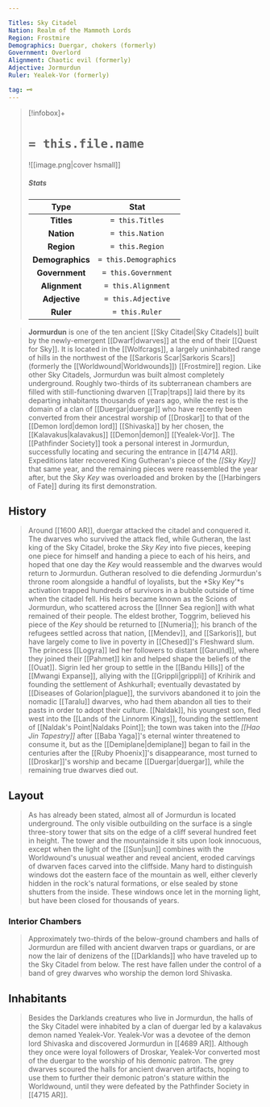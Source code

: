```yaml
---

Titles: Sky Citadel
Nation: Realm of the Mammoth Lords
Region: Frostmire
Demographics: Duergar, chokers (formerly)
Government: Overlord
Alignment: Chaotic evil (formerly)
Adjective: Jormurdun
Ruler: Yealek-Vor (formerly)

tag: 🗝️
---
```


> [!infobox]+
> #  `= this.file.name`
> ![[image.png|cover hsmall]]
> ##### Stats
> Type | Stat |
> :---:|:---:|
> **Titles** | `= this.Titles` |
> **Nation** | `= this.Nation` |
> **Region** | `= this.Region` |
> **Demographics** | `= this.Demographics` |
> **Government** | `= this.Government` |
> **Alignment** | `= this.Alignment` |
> **Adjective** | `= this.Adjective` |
> **Ruler** | `= this.Ruler` |



> **Jormurdun** is one of the ten ancient [[Sky Citadel|Sky Citadels]] built by the newly-emergent [[Dwarf|dwarves]] at the end of their [[Quest for Sky]]. It is located in the [[Wolfcrags]], a largely uninhabited range of hills in the northwest of the [[Sarkoris Scar|Sarkoris Scars]] (formerly the [[Worldwound|Worldwounds]]) [[Frostmire]] region. Like other Sky Citadels, Jormurdun was built almost completely underground. Roughly two-thirds of its subterranean chambers are filled with still-functioning dwarven [[Trap|traps]] laid there by its departing inhabitants thousands of years ago, while the rest is the domain of a clan of [[Duergar|duergar]] who have recently been converted from their ancestral worship of [[Droskar]] to that of the [[Demon lord|demon lord]] [[Shivaska]] by her chosen, the [[Kalavakus|kalavakus]] [[Demon|demon]] [[Yealek-Vor]].
> The [[Pathfinder Society]] took a personal interest in Jormurdun, successfully locating and securing the entrance in [[4714 AR]]. Expeditions later recovered King Gutheran's piece of the *[[Sky Key]]* that same year, and the remaining pieces were reassembled the year after, but the *Sky Key* was overloaded and broken by the [[Harbingers of Fate]] during its first demonstration.



## History

> Around [[1600 AR]], duergar attacked the citadel and conquered it. The dwarves who survived the attack fled, while Gutheran, the last king of the Sky Citadel, broke the *Sky Key* into five pieces, keeping one piece for himself and handing a piece to each of his heirs, and hoped that one day the *Key* would reassemble and the dwarves would return to Jormurdun. Gutheran resolved to die defending Jormurdun's throne room alongside a handful of loyalists, but the *Sky Key'*s activation trapped hundreds of survivors in a bubble outside of time when the citadel fell.
> His heirs became known as the Scions of Jormurdun, who scattered across the [[Inner Sea region]] with what remained of their people. The eldest brother, Toggrim, believed his piece of the *Key* should be returned to [[Numeria]]; his branch of the refugees settled across that nation, [[Mendev]], and [[Sarkoris]], but have largely come to live in poverty in [[Chesed]]'s Fleshward slum. The princess [[Logyra]] led her followers to distant [[Garund]], where they joined their [[Pahmet]] kin and helped shape the beliefs of the [[Ouat]]. Sigrin led her group to settle in the [[Bandu Hills]] of the [[Mwangi Expanse]], allying with the [[Grippli|grippli]] of Krihirik and founding the settlement of Ashkurhall; eventually devastated by [[Diseases of Golarion|plague]], the survivors abandoned it to join the nomadic [[Taralu]] dwarves, who had them abandon all ties to their pasts in order to adopt their culture. [[Naldak]], his youngest son, fled west into the [[Lands of the Linnorm Kings]], founding the settlement of [[Naldak's Point|Naldaks Point]]; the town was taken into the *[[Hao Jin Tapestry]]* after [[Baba Yaga]]'s eternal winter threatened to consume it, but as the [[Demiplane|demiplane]] began to fail in the centuries after the [[Ruby Phoenix]]'s disappearance, most turned to [[Droskar]]'s worship and became [[Duergar|duergar]], while the remaining true dwarves died out.


## Layout

> As has already been stated, almost all of Jormurdun is located underground. The only visible outbuilding on the surface is a single three-story tower that sits on the edge of a cliff several hundred feet in height. The tower and the mountainside it sits upon look innocuous, except when the light of the [[Sun|sun]] combines with the Worldwound's unusual weather and reveal ancient, eroded carvings of dwarven faces carved into the cliffside. Many hard to distinguish windows dot the eastern face of the mountain as well, either cleverly hidden in the rock's natural formations, or else sealed by stone shutters from the inside. These windows once let in the morning light, but have been closed for thousands of years.


### Interior Chambers

> Approximately two-thirds of the below-ground chambers and halls of Jormurdun are filled with ancient dwarven traps or guardians, or are now the lair of denizens of the [[Darklands]] who have traveled up to the Sky Citadel from below. The rest have fallen under the control of a band of grey dwarves who worship the demon lord Shivaska.


## Inhabitants

> Besides the Darklands creatures who live in Jormurdun, the halls of the Sky Citadel were inhabited by a clan of duergar led by a kalavakus demon named Yealek-Vor. Yealek-Vor was a devotee of the demon lord Shivaska and discovered Jormurdun in [[4689 AR]]. Although they once were loyal followers of Droskar, Yealek-Vor converted most of the duergar to the worship of his demonic patron. The grey dwarves scoured the halls for ancient dwarven artifacts, hoping to use them to further their demonic patron's stature within the Worldwound, until they were defeated by the Pathfinder Society in [[4715 AR]].








